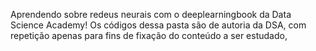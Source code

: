 Aprendendo sobre redeus neurais com o deeplearningbook da Data Science Academy!
Os códigos dessa pasta são de autoria da DSA, com repetição apenas para fins de fixação do conteúdo a ser estudado,